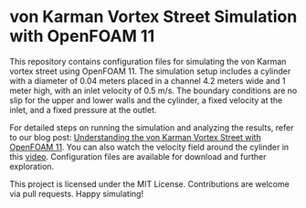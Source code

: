 # von Karman Vortex Street Simulation with OpenFOAM 11

This repository contains configuration files for simulating the von Karman vortex street using OpenFOAM 11. The simulation setup includes a cylinder with a diameter of 0.04 meters placed in a channel 4.2 meters wide and 1 meter high, with an inlet velocity of 0.5 m/s. The boundary conditions are no slip for the upper and lower walls and the cylinder, a fixed velocity at the inlet, and a fixed pressure at the outlet.

For detailed steps on running the simulation and analyzing the results, refer to our blog post: [Understanding the von Karman Vortex Street with OpenFOAM 11](https://blog.sam-mousavi.com/2024/06/understanding-the-von-karman-vortex-street-with-openfoam-11/). You can also watch the velocity field around the cylinder in this [video](https://youtu.be/PKdfjxIRQ6M). Configuration files are available for download and further exploration.

This project is licensed under the MIT License. Contributions are welcome via pull requests. Happy simulating!
